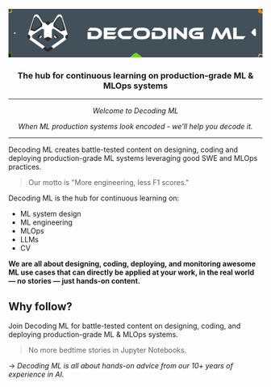 <p align="center"><img src="https://github.com/DecodingML/.github/blob/main/media/banner_small.png?raw=true"></p>

<div align="center">
  <h3>The hub for continuous learning on production-grade ML & MLOps systems</h3>
</div>

----

<p align="center"><i>Welcome to Decoding ML</i></p>

<p align="center"><i>When ML production systems look encoded - we'll help you decode it.</i></p>

----

Decoding ML creates battle-tested content on designing, coding and deploying production-grade ML systems leveraging good SWE and MLOps practices.

> Our motto is "More engineering, less F1 scores."

Decoding ML is the hub for continuous learning on:

- ML system design
- ML engineering
- MLOps
- LLMs
- CV

**We are all about designing, coding, deploying, and monitoring awesome ML use cases that can directly be applied at your work, in the real world — no stories — just hands-on content.**

## Why follow?

Join Decoding ML for battle-tested content on designing, coding, and deploying production-grade ML & MLOps systems.

> No more bedtime stories in Jupyter Notebooks.

→ *Decoding ML is all about hands-on advice from our 10+ years of experience in AI.*

